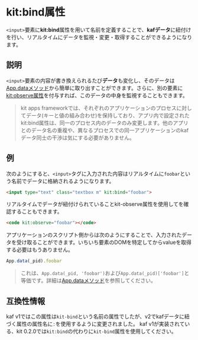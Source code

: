 # kit:bind属性
`<input>`要素に**kit:bind**属性を用いて名前を定義することで、**kafデータ**に紐付けを行い、リアルタイムにデータを監視・変更・取得することができるようになります。

## 説明

`<input>`要素の内容が書き換えられるたび**データ**も変化し、そのデータは[App.dataメソッド](/App.data)から簡単に取り出すことができます。さらに、別の要素に[kit:observe属性](/kit-observe)を付与すれば、このデータの中身を監視することもできます。

> kit apps frameworkでは、それぞれのアプリケーションのプロセスに対してデータ(キーと値の組み合わせ)を保持しており、アプリ内で設定されたkit:bind属性は、同一のプロセス内のデータのみ変更します。他のアプリとのデータ名の重複や、異なるプロセスでの同一アプリケーションのkafデータ同士の干渉は気にする必要がありません。

## 例

次のようにすると、`<input>`タグに入力された内容はリアルタイムに`foobar`という名前でデータに格納されるようになります。

```html
<input type="text" class="textbox m" kit:bind="foobar">
```
リアルタイムでデータが紐付けられていることkit-observe属性を使用してを確認することもできます。

```html
<code kit:observe="foobar"></code>
```
アプリケーションのスクリプト側からは次のようにすることで、入力されたデータを受け取ることができます。いちいち要素のDOMを特定してからvalueを取得する必要はもうありません。

```javascript
App.data(_pid).foobar
```
> これは、`App.data(_pid, 'foobar')`および`App.data(_pid)['foobar']`と等価です。詳細は[App.dataメソッド](/App.data)を参照してください。

## 互換性情報

kaf v1ではこの属性は`kit-bind`という名前の属性でしたが、v2でkafデータに紐づく属性の属性名に`:`を使用するように変更されました。
kaf v1が実装されている、kit 0.2.0では`kit:bind`の代わりに`kit-bind`属性を使用してください。
